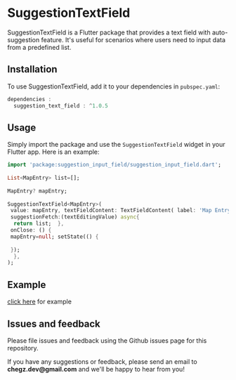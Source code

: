 
# SuggestionTextField

SuggestionTextField is a Flutter package that provides a text field with auto-suggestion feature. It's useful for scenarios where users need to input data from a predefined list.

## Installation

To use SuggestionTextField, add it to your dependencies in `pubspec.yaml`:
```dart
dependencies :  
  suggestion_text_field : ^1.0.5
```

## Usage

Simply import the package and use the `SuggestionTextField` widget in your Flutter app. Here is an example:

```dart  
import 'package:suggestion_input_field/suggestion_input_field.dart';  
  
List<MapEntry> list=[];  
  
MapEntry? mapEntry;  
  
SuggestionTextField<MapEntry>(  
 value: mapEntry, textFieldContent: TextFieldContent( label: 'Map Entry Details',  ),  
 suggestionFetch:(textEditingValue) async{  
  return list;  },  
 onClose: () {  
 mapEntry=null; setState(() {  
  
 });  
  },  
);  
```  

## Example

[click here](https://github.com/ChegzDev/suggestion_input_field/tree/master/example/lib) for example


## Issues and feedback

Please file issues and feedback using the Github issues page for this repository.

If you have any suggestions or feedback, please send an email to __chegz.dev@gmail.com__ and we'll be happy to hear from you!